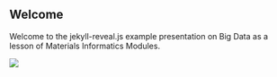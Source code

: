 ## Welcome

Welcome to the jekyll-reveal.js example presentation on Big Data as a lesson of Materials Informatics Modules.

<img src="https://ahafeez7.github.io/jekyll-revealjs/img/big_data.jpg">
